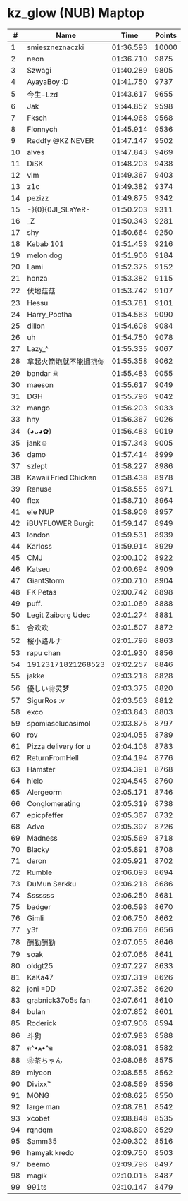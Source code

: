 # kz_glow (NUB) Maptop

|  # | Name | Time | Points |
|-------------- | -------------- | -------------- | -------------- | 
| 1 | smieszneznaczki | 01:36.593 | 10000 | 
| 2 | neon | 01:36.710 | 9875 | 
| 3 | Szwagi | 01:40.289 | 9805 | 
| 4 | AyayaBoy :D | 01:41.750 | 9737 | 
| 5 | 今生-Lzd | 01:43.617 | 9655 | 
| 6 | Jak | 01:44.852 | 9598 | 
| 7 | Fksch | 01:44.968 | 9568 | 
| 8 | Flonnych | 01:45.914 | 9536 | 
| 9 | Reddfy @KZ NEVER | 01:47.147 | 9502 | 
| 10 | alves | 01:47.843 | 9469 | 
| 11 | DiSK | 01:48.203 | 9438 | 
| 12 | vlm | 01:49.367 | 9403 | 
| 13 | z1c | 01:49.382 | 9374 | 
| 14 | pezizz | 01:49.875 | 9342 | 
| 15 | -}{0}{0JI_SLaYeR- | 01:50.203 | 9311 | 
| 16 | _Z | 01:50.343 | 9281 | 
| 17 | shy | 01:50.664 | 9250 | 
| 18 | Kebab 101 | 01:51.453 | 9216 | 
| 19 | melon dog | 01:51.906 | 9184 | 
| 20 | Lami | 01:52.375 | 9152 | 
| 21 | honza | 01:53.382 | 9115 | 
| 22 | 伏地菇菇 | 01:53.742 | 9107 | 
| 23 | Hessu | 01:53.781 | 9101 | 
| 24 | Harry_Pootha | 01:54.563 | 9090 | 
| 25 | dillon | 01:54.608 | 9084 | 
| 26 | uh | 01:54.750 | 9078 | 
| 27 | Lazy_^ | 01:55.335 | 9067 | 
| 28 | 拿起火箭炮就不能拥抱你 | 01:55.358 | 9062 | 
| 29 | bandar ☠ | 01:55.483 | 9055 | 
| 30 | maeson | 01:55.617 | 9049 | 
| 31 | DGH | 01:55.796 | 9042 | 
| 32 | mango | 01:56.203 | 9033 | 
| 33 | hny | 01:56.367 | 9026 | 
| 34 | (◕ᴗ◕✿) | 01:56.483 | 9019 | 
| 35 | jank☺ | 01:57.343 | 9005 | 
| 36 | damo | 01:57.414 | 8999 | 
| 37 | szlept | 01:58.227 | 8986 | 
| 38 | Kawaii Fried Chicken | 01:58.438 | 8978 | 
| 39 | Renuse | 01:58.555 | 8971 | 
| 40 | flex | 01:58.710 | 8964 | 
| 41 | ele NUP | 01:58.906 | 8957 | 
| 42 | iBUYFL0WER Burgit | 01:59.147 | 8949 | 
| 43 | london | 01:59.531 | 8939 | 
| 44 | Karloss | 01:59.914 | 8929 | 
| 45 | CMJ | 02:00.102 | 8922 | 
| 46 | Katseu | 02:00.694 | 8909 | 
| 47 | GiantStorm | 02:00.710 | 8904 | 
| 48 | FK Petas | 02:00.742 | 8898 | 
| 49 | puff. | 02:01.069 | 8888 | 
| 50 | Legit Zaiborg Udec | 02:01.274 | 8881 | 
| 51 | 合欢欢 | 02:01.507 | 8872 | 
| 52 | 桜小路ルナ | 02:01.796 | 8863 | 
| 53 | rapu chan | 02:01.930 | 8856 | 
| 54 | 19123171821268523 | 02:02.257 | 8846 | 
| 55 | jakke | 02:03.218 | 8828 | 
| 56 | 優しい❀灵梦 | 02:03.375 | 8820 | 
| 57 | SigurRos :v | 02:03.563 | 8812 | 
| 58 | exco | 02:03.843 | 8803 | 
| 59 | spomiaselucasimol | 02:03.875 | 8797 | 
| 60 | rov | 02:04.055 | 8789 | 
| 61 | Pizza delivery for u | 02:04.108 | 8783 | 
| 62 | ReturnFromHell | 02:04.194 | 8776 | 
| 63 | Hamster | 02:04.391 | 8768 | 
| 64 | hielo | 02:04.545 | 8760 | 
| 65 | Alergeorm | 02:05.171 | 8746 | 
| 66 | Conglomerating | 02:05.319 | 8738 | 
| 67 | epicpfeffer | 02:05.367 | 8732 | 
| 68 | Advo | 02:05.397 | 8726 | 
| 69 | Madness | 02:05.569 | 8718 | 
| 70 | Blacky | 02:05.891 | 8708 | 
| 71 | deron | 02:05.921 | 8702 | 
| 72 | Rumble | 02:06.093 | 8694 | 
| 73 | DuMun Serkku | 02:06.218 | 8686 | 
| 74 | Sssssss | 02:06.250 | 8681 | 
| 75 | badger | 02:06.593 | 8670 | 
| 76 | Gimli | 02:06.750 | 8662 | 
| 77 | y3f | 02:06.766 | 8656 | 
| 78 | 酬勤酬勤 | 02:07.055 | 8646 | 
| 79 | soak | 02:07.066 | 8641 | 
| 80 | oldgt25 | 02:07.227 | 8633 | 
| 81 | KaKa47 | 02:07.319 | 8626 | 
| 82 | joni =DD | 02:07.352 | 8620 | 
| 83 | grabnick37o5s fan | 02:07.641 | 8610 | 
| 84 | bulan | 02:07.852 | 8601 | 
| 85 | Roderick | 02:07.906 | 8594 | 
| 86 | 斗狗 | 02:07.983 | 8588 | 
| 87 | ฅ^•ﻌ•^ฅ | 02:08.031 | 8582 | 
| 88 | ❀茶ちゃん | 02:08.086 | 8575 | 
| 89 | miyeon | 02:08.555 | 8562 | 
| 90 | Divixx™ | 02:08.569 | 8556 | 
| 91 | MONG | 02:08.625 | 8550 | 
| 92 | large man | 02:08.781 | 8542 | 
| 93 | xcobet | 02:08.848 | 8535 | 
| 94 | rqndqm | 02:08.890 | 8529 | 
| 95 | Samm35 | 02:09.302 | 8516 | 
| 96 | hamyak kredo | 02:09.750 | 8503 | 
| 97 | beemo | 02:09.796 | 8497 | 
| 98 | magik | 02:10.015 | 8487 | 
| 99 | 991ts | 02:10.147 | 8479 | 

